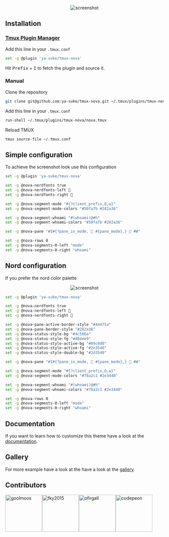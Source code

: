 <p align="center">
  <a><img src="assets/tmux-nova.png" alt="screenshot"></a>
</p>

## Installation

### [Tmux Plugin Manager](https://github.com/tmux-plugins/tpm)

Add this line in your `.tmux.conf`

```bash
set -g @plugin 'ya-suke/tmux-nova'
```

Hit <kbd>Prefix</kbd> + <kbd>I</kbd> to fetch the plugin and source it.

### Manual

Clone the repository

```bash
git clone git@github.com:ya-suke/tmux-nova.git ~/.tmux/plugins/tmux-nova
```

Add this line in your `.tmux.conf`

```bash
run-shell ~/.tmux/plugins/tmux-nova/nova.tmux
```

Reload TMUX

```bash
tmux source-file ~/.tmux.conf
```

## Simple configuration

To achieve the screenshot look use this configuration

```bash
set -g @plugin 'ya-suke/tmux-nova'

set -g @nova-nerdfonts true
set -g @nova-nerdfonts-left 
set -g @nova-nerdfonts-right 

set -g @nova-segment-mode "#{?client_prefix,Ω,ω}"
set -g @nova-segment-mode-colors "#50fa7b #282a36"

set -g @nova-segment-whoami "#(whoami)@#h"
set -g @nova-segment-whoami-colors "#50fa7b #282a36"

set -g @nova-pane "#I#{?pane_in_mode,  #{pane_mode},}  #W"

set -g @nova-rows 0
set -g @nova-segments-0-left "mode"
set -g @nova-segments-0-right "whoami"
```

## Nord configuration

If you prefer the nord color palette

<p align="center">
  <a><img src="assets/tmux-nova-nord.png" alt="screenshot"></a>
</p>

```bash
set -g @plugin 'ya-suke/tmux-nova'

set -g @nova-nerdfonts true
set -g @nova-nerdfonts-left 
set -g @nova-nerdfonts-right 

set -g @nova-pane-active-border-style "#44475a"
set -g @nova-pane-border-style "#282a36"
set -g @nova-status-style-bg "#4c566a"
set -g @nova-status-style-fg "#d8dee9"
set -g @nova-status-style-active-bg "#89c0d0"
set -g @nova-status-style-active-fg "#2e3540"
set -g @nova-status-style-double-bg "#2d3540"

set -g @nova-pane "#I#{?pane_in_mode,  #{pane_mode},}  #W"

set -g @nova-segment-mode "#{?client_prefix,Ω,ω}"
set -g @nova-segment-mode-colors "#78a2c1 #2e3440"

set -g @nova-segment-whoami "#(whoami)@#h"
set -g @nova-segment-whoami-colors "#78a2c1 #2e3440"

set -g @nova-rows 0
set -g @nova-segments-0-left "mode"
set -g @nova-segments-0-right "whoami"
```

## Documentation

If you want to learn how to customize this theme have a look at the [documentation](documentation.md).


## Gallery

For more example have a look at the have a look at the [gallery](gallery.md).


## Contributors

[<img alt="goolmoos" src="https://avatars.githubusercontent.com/u/49814019?v=4&s=117" width="117">](https://github.com/goolmoos)[<img alt="fky2015" src="https://avatars.githubusercontent.com/u/16451516?v=4&s=117" width="117">](https://github.com/fky2015)[<img alt="ofirgall" src="https://avatars.githubusercontent.com/u/4954051?v=4&s=117" width="117">](https://github.com/ofirgall)[<img alt="codepeon" src="https://avatars.githubusercontent.com/u/32979574?v=4&s=117" width="117">](https://github.com/codepeon)
